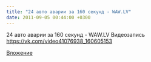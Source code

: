 ```yaml
---
title: "24 авто аварии за 160 секунд - WAW.LV"
date: 2011-09-05 00:44:00 +0300
---
```


24 авто аварии за 160 секунд - WAW.LV
Видеозапись
https://vk.com/video41076938_160605153

[Вложение](https://vk.com/video41076938_160605153)
